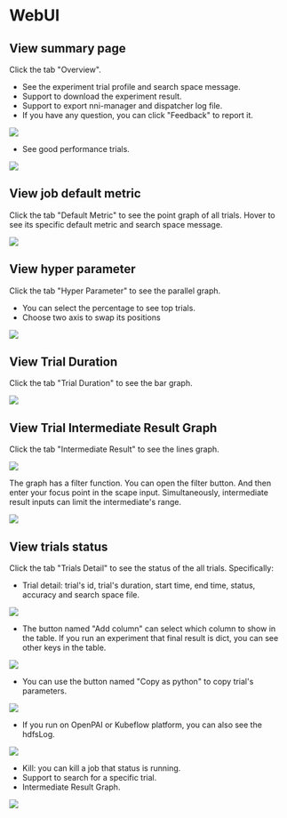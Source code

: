 # WebUI

## View summary page

Click the tab "Overview".

* See the experiment trial profile and search space message.
* Support to download the experiment result.
* Support to export nni-manager and dispatcher log file.
* If you have any question, you can click "Feedback" to report it.

![](../img/webui-img/over1.png)
* See good performance trials.

![](../img/webui-img/over2.png)

## View job default metric

Click the tab "Default Metric" to see the point graph of all trials. Hover to see its specific default metric and search space message.

![](../img/accuracy.png)

## View hyper parameter

Click the tab "Hyper Parameter" to see the parallel graph.

* You can select the percentage to see top trials.
* Choose two axis to swap its positions

![](../img/hyperPara.png)

## View Trial Duration

Click the tab "Trial Duration" to see the bar graph.

![](../img/trial_duration.png)

## View Trial Intermediate Result Graph

Click the tab "Intermediate Result" to see the lines graph.

![](../img/webui-img/trials_intermeidate.png)

The graph has a filter function. You can open the filter button. And then enter your focus point
in the scape input. Simultaneously, intermediate result inputs can limit the intermediate's range.

![](../img/webui-img/filter_intermediate.png)

## View trials status

Click the tab "Trials Detail" to see the status of the all trials. Specifically:

* Trial detail: trial's id, trial's duration, start time, end time, status, accuracy and search space file.

![](../img/webui-img/detail-local.png)

* The button named "Add column" can select which column to show in the table. If you run an experiment that final result is dict, you can see other keys in the table.

![](../img/webui-img/addColumn.png)

* You can use the button named "Copy as python" to copy trial's parameters.

![](../img/webui-img/copyParameter.png)

* If you run on OpenPAI or Kubeflow platform, you can also see the hdfsLog.

![](../img/webui-img/detail-pai.png)


* Kill: you can kill a job that status is running.
* Support to search for a specific trial.
* Intermediate Result Graph.

![](../img/intermediate.png)
